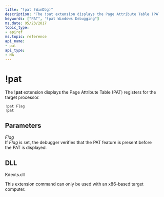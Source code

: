 ```yaml
---
title: "!pat (WinDbg)"
description: "The !pat extension displays the Page Attribute Table (PAT) registers for the target processor."
keywords: ["PAT", "!pat Windows Debugging"]
ms.date: 05/23/2017
topic_type:
- apiref
ms.topic: reference
api_name:
- pat
api_type:
- NA
---
```


# !pat

The **!pat** extension displays the Page Attribute Table (PAT) registers for the target processor.

```dbgcmd
!pat Flag 
!pat 
```

## Parameters

<span id="_______Flag______"></span><span id="_______flag______"></span><span id="_______FLAG______"></span> *Flag*   
If *Flag* is set, the debugger verifies that the PAT feature is present before the PAT is displayed.

## DLL

Kdexts.dll

This extension command can only be used with an x86-based target computer.
